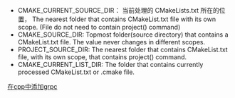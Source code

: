 
+ CMAKE_CURRENT_SOURCE_DIR： 当前处理的 CMakeLists.txt 所在的位置， The nearest folder that contains CMakeList.txt file with its own scope. (File do not need to contain project() command)
+ CMAKE_SOURCE_DIR: Topmost folder(source directory) that contains a CMakeList.txt file. The value never changes in different scopes.
+ PROJECT_SOURCE_DIR: The nearest folder that contains CMakeList.txt file, with its own scope, that contains project() command.
+ CMAKE_CURRENT_LIST_DIR: The folder that contains currently processed CMakeList.txt or .cmake file.


[在cpp中添加grpc](https://blog.csdn.net/fengfengdiandia/article/details/83591171)